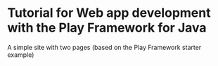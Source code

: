 # Tutorial for Web app development with the Play Framework for Java

A simple site  with two pages (based on the Play Framework starter example)

